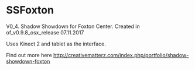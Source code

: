 # SSFoxton
V0_4. Shadow Showdown for Foxton Center. Created in of_v0.9.8_osx_release 07.11.2017

Uses Kinect 2 and tablet as the interface.

Find out more here http://creativematterz.com/index.php/portfolio/shadow-showdown-foxton
